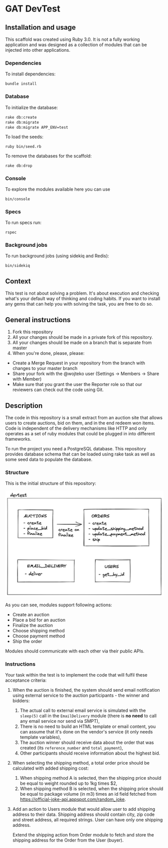 # GAT DevTest

## Installation and usage

This scaffold was created using Ruby 3.0. It is not a fully working application and was designed as a collection of modules
that can be injected into other applications.

### Dependencies

To install dependencies:

```
bundle install
```

### Database

To initialize the database:

```
rake db:create
rake db:migrate
rake db:migrate APP_ENV=test
```

To load the seeds:

```
ruby bin/seed.rb
```

To remove the databases for the scaffold:

```
rake db:drop
```

### Console

To explore the modules available here you can use

```
bin/console
```

### Specs

To run specs run:

```
rspec
```

### Background jobs

To run background jobs (using sidekiq and Redis):

```
bin/sidekiq
```

## Context

This test is not about solving a problem. It's about execution and checking what's your default way of thinking and coding habits.
If you want to install any gems that can help you with solving the task, you are free to do so.

## General instructions

1. Fork this repository
2. All your changes should be made in a private fork of this repository.
3. All your changes should be made on a branch that is separate from master
4. When you're done, please, please:

- Create a Merge Request in your repository from the branch with changes to your master branch
- Share your fork with the @wojteko user (Settings -> Members -> Share with Member)
- Make sure that you grant the user the Reporter role so that our reviewers can check out the code using Git.

## Description

The code in this repository is a small extract from an auction site that allows users to create auctions, bid on them, and in the end redeem won items. Code is independent of the delivery mechanisms like HTTP and only operates as a set of ruby modules that could be plugged in into different frameworks.

To run the project you need a PostgreSQL database. This repository provides database schema that can be loaded using rake task as well as some seed data to populate the database.

### Structure

This is the initial structure of this repository:

![Initial structure](public/devtest-initial-structure.png)

As you can see, modules support following actions:

- Create an auction
- Place a bid for an auction
- Finalize the auction
- Choose shipping method
- Choose payment method
- Ship the order

Modules should communicate with each other via their public APIs.

### Instructions

Your task within the test is to implement the code that will fulfil these acceptance criteria:

1. When the auction is finished, the system should send email notification using external service to the auction participants - the winner and bidders:
   1. The actual call to external email service is simulated with the `sleep(5)` call in the `EmailDelivery` module (there is **no need** to call any email service nor send via SMPT),
   2. There is no need to build an HTML template or email content, you can assume that it's done on the vendor's service (it only needs template variables),
   3. The auction winner should receive data about the order that was created (its `reference_number` and `total_payment`),
   4. Other participants should receive information about the highest bid.
2. When selecting the shipping method, a total order price should be calculated with added shipping cost:
   1. When shipping method A is selected, then the shipping price should be equal to weight rounded up to 1kg times $2,
   2. When shipping method B is selected, when the shipping price should be equal to package volume (in m3) times an id field fetched from https://official-joke-api.appspot.com/random_joke.
3. Add an action to Users module that would allow user to add shipping address to their data. Shipping address should contain city, zip code and street address, all required strings. User can have only one shipping address.

   Extend the shipping action from Order module to fetch and store the shipping address for the Order from the User (buyer).
